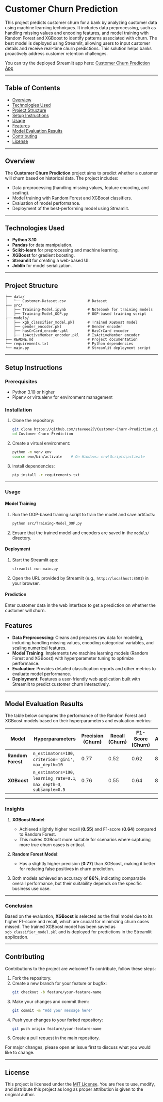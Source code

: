 # Customer Churn Prediction

This project predicts customer churn for a bank by analyzing customer data using machine learning techniques. It includes data preprocessing, such as handling missing values and encoding features, and model training with Random Forest and XGBoost to identify patterns associated with churn. The best model is deployed using Streamlit, allowing users to input customer details and receive real-time churn predictions. This solution helps banks proactively address customer retention challenges.

You can try the deployed Streamlit app here: [Customer Churn Prediction App](https://customer-churn-prediction-machine-learning.streamlit.app/)

---

## Table of Contents

- [Overview](#overview)
- [Technologies Used](#technologies-used)
- [Project Structure](#project-structure)
- [Setup Instructions](#setup-instructions)
- [Usage](#usage)
- [Features](#features)
- [Model Evaluation Results](#model-evaluation-results)
- [Contributing](#contributing)
- [License](#license)

---

## Overview

The **Customer Churn Prediction** project aims to predict whether a customer will churn based on historical data. The project includes:

- Data preprocessing (handling missing values, feature encoding, and scaling).
- Model training with Random Forest and XGBoost classifiers.
- Evaluation of model performance.
- Deployment of the best-performing model using Streamlit.

---

## Technologies Used

- **Python 3.10**
- **Pandas** for data manipulation.
- **Scikit-learn** for preprocessing and machine learning.
- **XGBoost** for gradient boosting.
- **Streamlit** for creating a web-based UI.
- **Joblib** for model serialization.

---

## Project Structure

```plaintext
├── data/
│   └── Customer-Dataset.csv          # Dataset
├── src/
│   ├── Training-Model.ipynb          # Notebook for training models
│   ├── Training-Model_OOP.py         # OOP-based training script
├── models/
│   ├── xgb_classifier_model.pkl      # Trained XGBoost model
│   ├── gender_encoder.pkl            # Gender encoder
│   ├── hasCrCard_encoder.pkl         # HasCrCard encoder
│   ├── isActiveMember_encoder.pkl    # IsActiveMember encoder
├── README.md                         # Project documentation
└── requirements.txt                  # Python dependencies
└── main.py                           # Streamlit deployment script
```

---

## Setup Instructions

### Prerequisites

- Python 3.10 or higher
- Pipenv or virtualenv for environment management

### Installation

1. Clone the repository:
    ```bash
    git clone https://github.com/steveee27/Customer-Churn-Prediction.git
    cd Customer-Churn-Prediction
    ```

2. Create a virtual environment:
    ```bash
    python -m venv env
    source env/bin/activate    # On Windows: env\Scripts\activate
    ```

3. Install dependencies:
    ```bash
    pip install -r requirements.txt
    ```
    
---

### Usage

#### Model Training

1. Run the OOP-based training script to train the model and save artifacts:
    ```bash
    python src/Training-Model_OOP.py
    ```

2. Ensure that the trained model and encoders are saved in the `models/` directory.

#### Deployment

1. Start the Streamlit app:
    ```bash
    streamlit run main.py
    ```

2. Open the URL provided by Streamlit (e.g., `http://localhost:8501`) in your browser.

#### Prediction

Enter customer data in the web interface to get a prediction on whether the customer will churn.

## Features

- **Data Preprocessing**: Cleans and prepares raw data for modeling, including handling missing values, encoding categorical variables, and scaling numerical features.
- **Model Training**: Implements two machine learning models (Random Forest and XGBoost) with hyperparameter tuning to optimize performance.
- **Evaluation**: Provides detailed classification reports and other metrics to evaluate model performance.
- **Deployment**: Features a user-friendly web application built with Streamlit to predict customer churn interactively.

---

## Model Evaluation Results

The table below compares the performance of the Random Forest and XGBoost models based on their hyperparameters and evaluation metrics:

| **Model**        | **Hyperparameters**                                                                                      | **Precision (Churn)** | **Recall (Churn)** | **F1-Score (Churn)** | **Accuracy** |
|-------------------|---------------------------------------------------------------------------------------------------------|-----------------------|--------------------|----------------------|--------------|
| **Random Forest** | `n_estimators=100`, `criterion='gini'`, `max_depth=10`                                                 | 0.77                  | 0.52               | 0.62                 | 86%          |
| **XGBoost**       | `n_estimators=100`, `learning_rate=0.1`, `max_depth=3`, `subsample=0.5`                                 | 0.76                  | 0.55               | 0.64                 | 86%          |

---

### Insights

1. **XGBoost Model**:
   - Achieved slightly higher recall (**0.55**) and F1-score (**0.64**) compared to Random Forest.
   - This makes XGBoost more suitable for scenarios where capturing more true churn cases is critical.

2. **Random Forest Model**:
   - Has a slightly higher precision (**0.77**) than XGBoost, making it better for reducing false positives in churn prediction.

3. Both models achieved an accuracy of **86%**, indicating comparable overall performance, but their suitability depends on the specific business use case.

---

### Conclusion

Based on the evaluation, **XGBoost** is selected as the final model due to its higher F1-score and recall, which are crucial for minimizing churn cases missed. The trained XGBoost model has been saved as `xgb_classifier_model.pkl` and is deployed for predictions in the Streamlit application.

---

## Contributing

Contributions to the project are welcome! To contribute, follow these steps:

1. Fork the repository.
2. Create a new branch for your feature or bugfix:
    ```bash
    git checkout -b feature/your-feature-name
    ```
3. Make your changes and commit them:
    ```bash
    git commit -m "Add your message here"
    ```
4. Push your changes to your forked repository:
    ```bash
    git push origin feature/your-feature-name
    ```
5. Create a pull request in the main repository.

For major changes, please open an issue first to discuss what you would like to change.

---

## License

This project is licensed under the [MIT License](LICENSE). You are free to use, modify, and distribute this project as long as proper attribution is given to the original author.
